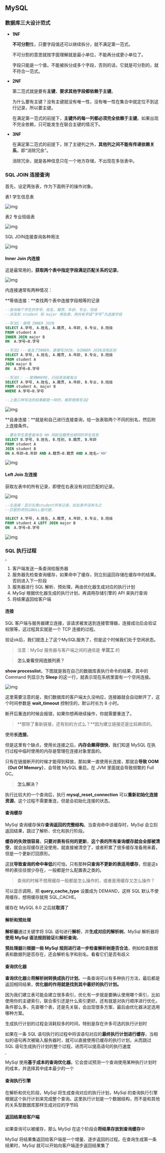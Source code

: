 ## MySQL

### 数据库三大设计范式

* **1NF**

  **不可分割**性，只要字段值还可以继续拆分，就不满足第一范式。

  不可分割的意思就按字面理解就是最小单位，不能再分成更小单位了。

  字段只能是一个值，不能被拆分成多个字段，否则的话，它就是可分割的，就不符合一范式。

* **2NF**

  第二范式就是要有**主键**，**要求其他字段都依赖于主键**。

  为什么要有主键？没有主键就没有唯一性，没有唯一性在集合中就定位不到这行记录，所以要主键。

  在满足第一范式的前提下，**主键外的每一列都必须完全依赖于主键**。如果出现不完全依赖，只可能发生在联合主键的情况下。

* **3NF**

  在满足第二范式的前提下，除了主键列之外，**其他列之间不能有传递依赖关系**，即“消除冗余”。

  消除冗余，就是各种信息只在一个地方存储，不出现在多张表中。

  

### SQL JOIN 连接查询

首先，设定两张表，作为下面例子的操作对象。

表1 学生信息表

![img](https://pic2.zhimg.com/80/v2-5ce6367d37234828fb5e5958113e6a51_720w.jpg)

表2 专业班级表

![img](https://pic2.zhimg.com/80/v2-871f75983ed7a802c9acb76541278fec_720w.jpg)

SQL JOIN连接查询各种用法

<img src="https://pic4.zhimg.com/80/v2-7dd2e77f2d94fb2752900b05ba7ae67b_720w.jpg" alt="img"  />

#### Inner Join 内连接

这是最常用的，**获取两个表中指定字段满足匹配关系的记录**。

![img](https://pic4.zhimg.com/80/v2-eaa5d9a2aa94c71d0a0633339481afd9_720w.jpg)

内连接通常有两种情况：

**等值连接：**查找两个表中连接字段相等的记录

```sql
--查询每个学生的学号、姓名、籍贯、年龄、专业、班级
--涉及到 student 和 major 两张表，用共有字段“学号”为连接字段

--写法1：使用 INNER JOIN
SELECT A.学号, A.姓名, A.籍贯, A.年龄, B.专业, B.班级
FROM student A
INNER JOIN major B   
ON  A.学号=B.学号

--写法2：--省去了INNER，直接写JOIN，与INNER JOIN没有区别
SELECT A.学号, A.姓名, A.籍贯, A.年龄, B.专业, B.班级
FROM student A
JOIN major B  
ON  A.学号=B.学号

--写法3： --使用WHERE，已经逐渐被淘汰
SELECT A.学号, A.姓名, A.籍贯, A.年龄, B.专业, B.班级
FROM student A, major B
WHERE A.学号=B.学号 

--上面三种写法的结果都是一样的，推荐使用写法2
```

![img](https://pic4.zhimg.com/80/v2-e5ad3fb64a5d33027a2615ac67026785_720w.jpg)

**自身连接：**就是和自己进行连接查询，给一张表取两个不同的别名，然后附上连接条件。

```sql
--要在学生表里查询与 HH 同龄且籍贯也相同的学生信息
SELECT B.学号, B.姓名, B.性别, B.籍贯, B.年龄
FROM student A 
JOIN student B
ON A.年龄=B.年龄 AND A.籍贯=B.籍贯 AND A.姓名='HH'
```

![img](https://pic2.zhimg.com/80/v2-482a63b111a16667d8541e332f44dd01_720w.jpg)

#### Left Join 左连接

获取左表中的所有记录，即使在右表没有对应匹配的记录。

![img](https://pic1.zhimg.com/80/v2-45fcd21c1199f2ff71ecf1231a18c86b_720w.jpg)

```sql
--左连接：显示左表student所有记录，如右表中没有与之
--匹配的项则以NULL值代替。

SELECT A.学号, A.姓名, A.籍贯, A.年龄, B.专业, B.班级
FROM student A LEFT JOIN major B  
ON  A.学号=B.学号
```

![img](https://pic4.zhimg.com/80/v2-4e7bedab0b48f3d0ce3ee2b500903834_720w.jpg)





### SQL 执行过程

<img src="https://raw.githubusercontent.com/whn961227/images/master/data/20200805092702.png" style="zoom: 33%;" />

1. 客户端发送一条查询给服务器
2. 服务器先检查查询缓存，如果命中了缓存，则立刻返回存储在缓存中的结果。否则进入下一阶段
3. 服务器进行 SQL 解析、预处理，再由优化器生成对应的执行计划
4. MySql 根据优化器生成的执行计划，再调用存储引擎的 API 来执行查询
5. 将结果返回给客户端

#### 连接

SQL 客户端与服务器建立连接，该请求被发送到连接管理器，连接成功后会验证权限等，这过程其实就是一个 TCP 连接的过程。

验证ok后，我们就连上了这个MySQL服务了，但是这个时候我们处于空闲状态。

> 注意：MySql 服务器与客户端之间的通信是 **半双工** 的

> **怎么查看空闲连接列表？**

**show processlist**，下图就是我在自己的数据库表执行命令的结果，其中的 Command 列显示为 **Sleep** 的这一行，就表示现在系统里面有一个空闲连接。

![img](https://mmbiz.qpic.cn/mmbiz_jpg/uChmeeX1FpwRDhU2sroFJqmyXeCW1PAQfSuSMmRLVlnmYY5ZlpKVDPjawBTEqbVbTKK0hUYXiaoJLLKfX6DFx2A/640?wx_fmt=jpeg&tp=webp&wxfrom=5&wx_lazy=1&wx_co=1)

这里需要注意的是，我们数据库的客户端太久没响应，连接器就会自动断开了，这个时间参数是 **wait_timeout** 控制住的，默认时长为 8 小时。

断开后重连的时候会报错，如果你想再继续操作，你就需要重连了。

> **那除了重新链接，还有别的方式么？**因为建立链接还是比较麻烦的。

使用**长连接**。

但是这里有个缺点，使用长连接之后，**内存会飙得很快**，我们知道 MySQL 在执行过程中临时使用的内存是管理在连接对象里面的。

只有在链接断开的时候才能得到释放，那如果一直使用长连接，那就会**导致 OOM（Out Of Memory）**，会导致 MySQL 重启，在 JVM 里面就会导致频繁的 Full GC。

> **怎么解决？**

执行比较大的一个查询后，执行 **mysql_reset_connection** 可以**重新初始化连接资源**。这个过程不需要重连，但是会初始化连接的状态。

#### 查询缓存

MySql 查询缓存保存**查询返回的完整结构**。当查询命中该缓存时，MySql 会立刻返回结果，跳过了解析、优化和执行阶段。

**缓存的失效很容易**，**只要对表有任何的更新**，**这个表的所有查询缓存就会全部被清空**，就会出现缓存还没使用，就直接被清空了，或者积累了很多缓存准备用来着，但是一个更新打回原形。

这就**导致查询的命中率低**的可怕，只有那种**只查询不更新的表适用缓存**，但是这s样的表往往很少存在，一般都是什么配置表之类的。

> 查询的时候不想用缓存一般都是怎么操作的，或者是用缓存又怎么操作？

可以显示调用，把 **query_cache_type** 设置成为 DEMAND，这样 SQL 默认不使用缓存，想用缓存就用 SQL_CACHE。

缓存在 MySQL 8.0 之后就**取消**了

#### 解析和预处理

**解析器**通过关键字将 SQL 语句进行**解析**，并**生成对应的解析树**。MySql 解析器将**使用 MySql 语法规则验证**和**解析查询**。

**预处理器**则**根据一些 MySql 规则进行进一步检查解析树是否合法**，例如检查数据表和数据列是否存在，还会解析名字和别名。看看它们是否有歧义

#### 查询优化器

**查询优化器**会**将解析树转换成执行计划**。一条查询可以有多种执行方法，最后都是返回相同结果，**优化器的作用就是找到其中最好的执行计划。**

因为我们建立表可能会建立很多索引，优化有一步就是要确认使用哪个索引，比如使用你的主键索引，联合索引还是什么索引更好。还有就是对执行顺序进行优化，条件那么多，先查哪个表，还是先关联，会出现很多方案，最后由优化器决定选用哪种方案。

生成执行计划的过程会消耗较多的时间，特别是存在许多可选的执行计划时

如果在一条 SQL 语句执行的过程中将该语句对应的**最终执行计划进行缓存**，当相似的语句再次被输入服务器时，就可以直接使用已缓存的执行计划，从而跳过 SQL 语句生成执行计划的整个过程，进而可以提高语句的执行速度

<img src="https://raw.githubusercontent.com/whn961227/images/master/data/20200805102651.png" style="zoom:25%;" />

MySql 使用**基于成本的查询优化器**。它会尝试预测一个查询使用某种执行计划时的成本，并选择其中成本最少的一个

#### 查询执行引擎

在解析和优化阶段，MySql 将生成查询对应的执行计划，MySql 的查询执行引擎根据这个执行计划来完成整个查询。这里执行计划是一个数据结构，而不是和其他的关系型数据库那样生成对应的字节码

#### 返回结果给客户端

如果查询可以被缓存，那么 MySql 在这个阶段会**将结果存放到查询缓存**中

MySql 将结果集返回给客户端是一个增量、逐步返回的过程。在查询生成第一条结果时，MySql 就可以开始向客户端逐步返回结果集了